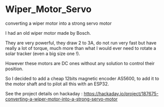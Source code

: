 # Wiper_Motor_Servo
converting a wiper motor into a strong servo motor

I had an old wiper motor made by Bosch. 

They are very powerful, they draw 2 to 3A, do not run very fast but have really a lot of torque, much more than what I would ever need to rotate a solar tracker (even a big size one !).

However these motors are DC ones without any solution to control their position. 

So I decided to add a cheap 12bits magnetic encoder AS5600, to add it to the motor shaft and to pilot all this with an ESP32.

See the project details on hackaday : https://hackaday.io/project/187675-converting-a-wiper-motor-into-a-strong-servo-motor
